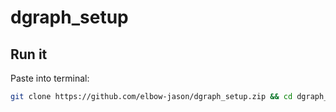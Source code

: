 # dgraph_setup



## Run it

Paste into terminal:
```bash 
git clone https://github.com/elbow-jason/dgraph_setup.zip && cd dgraph_setup && ./install_dgraph_ubuntu_16.04_amd64.sh
```
